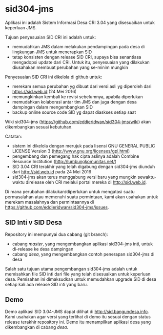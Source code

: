 # sid304-jms
Aplikasi ini adalah Sistem Informasi Desa CRI 3.04 yang disesuaikan untuk keperluan JMS.

Tujuan penyesuaian SID CRI ini adalah untuk:
- memudahkan JMS dalam melakukan pendampingan pada desa di lingkungan JMS untuk menerapkan SID
- tetap konsisten dengan release SID CRI, supaya bisa senantiasa mengadopsi update dari CRI. Untuk itu, penyesuaian yang dilakukan diusahakan membuat perubahan yang se-minim mungkin

Penyesuaian SID CRI ini dikelola di github untuk:
- merekam semua perubahan yg dibuat dari versi asli yg diperoleh dari https://sid.web.id (24 Mei 2016)
- memungkinkan kembali ke revisi sebelumnya, apabila diperlukan
- memudahkan kolaborasi antar tim JMS dan juga dengan desa dampingan dalam mengembangkan SID
- backup online source code SID yg dapat diaskses setiap saat

Wiki sid304-jms (https://github.com/eddieridwan/sid304-jms/wiki) akan dikembangkan sesuai kebutuhan.

Catatan:
- sistem ini dikelola dengan merujuk pada lisensi GNU GENERAL PUBLIC LICENSE Version 3 (http://www.gnu.org/licenses/gpl.html)
- pengembang dan pemegang hak cipta aslinya adalah Combine Resource Institution (http://lumbungkomunitas.net/)
- SID 3.04 CRI terakhir yang telah digabung dengan sid304-jms diunduh dari http://sid.web.id pada 24 Mei 2016
- sid304-jms akan terus menggabung versi baru yang mungkin sewaktu-waktu direlease oleh CRI melalui portal mereka di http://sid.web.id.

Di mana perubahan dilakukan/diperlukan untuk mengatasi suatu permasalahan atau memenuhi suatu permintaan,
kami akan usahakan untuk merekam masalahnya dan permintaannya di https://github.com/eddieridwan/sid304-jms/issues.

## SID Inti v SID Desa
Repository ini mempunyai dua cabang (git branch):
- cabang _master_, yang mengembangkan aplikasi sid304-jms inti, untuk di-release ke desa dampingan
- cabang _desa_, yang mengembangkan contoh penerapan sid304-jms di desa

Salah satu tujuan utama pengembangan sid304-jms adalah untuk memisahkan file SID inti dari file yang telah disesuaikan untuk keperluan desa. Pemisahan ini dimaksudkan untuk memudahkan upgrade SID di desa setiap kali ada release SID inti yang baru.

## Demo
Demo aplikasi SID 3.04-JMS dapat dilihat di http://sid.bangundesa.info. Kami usahakan agar versi yang terlihat di demo itu sesuai dengan status release terakhir repository ini. Demo itu menampilkan aplikasi desa yang dikembangkan di cabang _desa_.
